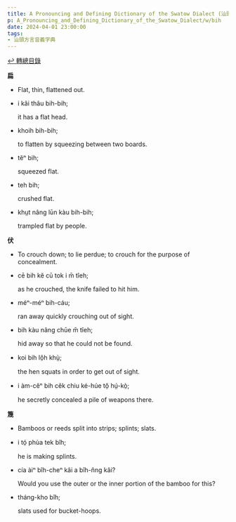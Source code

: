 ```yaml
---
title: A Pronouncing and Defining Dictionary of the Swatow Dialect (汕頭方言音義字典) / bih
p: A_Pronouncing_and_Defining_Dictionary_of_the_Swatow_Dialect/w/bih
date: 2024-04-01 23:00:00
tags: 
- 汕頭方言音義字典
---
```


[↩️ 轉總目錄](/A_Pronouncing_and_Defining_Dictionary_of_the_Swatow_Dialect)


**扁**
- Flat, thin, flattened out.

- i kâi thâu bih-bih;

  it has a flat head.

- khoih bih-bih;

  to flatten by squeezing between two boards.

- tĕⁿ bih;

  squeezed flat.

- teh bih;

  crushed flat.

- khṳt nâng lūn kàu bih-bih;

  trampled flat by people.

**伏**
- To crouch down; to lie perdue; to crouch for the purpose of concealment.

- cē bih kĕ cū tok i m̄ tîeh;

  as he crouched, the knife failed to hit him.

- méⁿ-méⁿ bih-cáu;

  ran away quickly crouching out of sight.

- bih kàu nâng chūe m̄ tîeh;

  hid away so that he could not be found.

- koi bih lô̤h khṳ̀;

  the hen squats in order to get out of sight.

- i àm-cĕⁿ bih cêk chiu ké-húe tŏ̤ hṳ́-kò̤;

  he secretly concealed a pile of weapons there.

**篾**
- Bamboos or reeds split into strips; splints; slats.

- i tó̤ phùa tek bîh;

  he is making splints.

- cía àiⁿ bîh-cheⁿ kâi a bîh-n̂ng kâi?

  Would you use the outer or the inner portion of the bamboo for this?

- tháng-kho bîh;

  slats used for bucket-hoops.